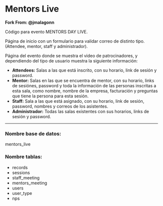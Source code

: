 # Mentors Live

**Fork From: @jmalagonn**

Código para evento MENTORS DAY LIVE.

Página de inicio con un formulario para validar correo de distinto tipo. (Attendee, mentor, staff y administrador).

Página del evento donde se muestra el video de patrocinadores, y dependiendo del tipo de usuario muestra la siguiente información:

- **Attendees:** Salas a las que está inscrito, con su horario, link de sesión y password.
- **Mentor:** Salas en las que se encuentra de mentor, con su horario, links de sesiónes, password y toda la información de las personas inscritas a esta sala, como nombre, nombre de la empresa, facturación y preguntas que tiene la persona para esta sesión.
- **Staff:** Sala a las que está asignado, con su horario, link de sesión, password, nombres y correos de los asistentes.
- **Administrador:** Todas las salas existentes con sus horarios, links de sesión y password.

-------------------

### Nombre base de datos:
mentors_live

### Nombre tablas: 
- records
- sessions
- staff_meeting
- mentors_meeting
- users
- user_type
- nps
